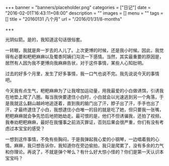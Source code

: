 +++
banner = "banners/placeholder.png"
categories = ["日记"]
date = "2016-02-01T16:43:11+08:00"
description = ""
images = []
menu = ""
tags = []
title = "20160131 八个月"
url = "/2016/01/31/8-months"

+++

光阴似箭。是的，我知道这句话很俗套。

一转眼，我就是奔一岁去的人儿了。上次更博的时候，还是我小时候。因此，我觉得有必要和粑粑麻麻以及蜀黍阿姨们沟流一下感情。当然，其实最重要的原因是，居然有人因为我不更博向我麻麻告状，对于这件事情，某些人心知肚明。

过去的好多个月里，发生了好多事情，我一口气也说不完。我先说说今天的事情吧。

今天我有点生气，粑粑麻麻为了让我增加运动量，用我最爱的小白做诱饵，引诱我在地垫上爬了八圈。每当我快要逮住小白时，小白就会以光速逃到另一个角落，于是我就这么翻山越岭地追逐着，直到我的脑门出了汗，脖子出了汗，手手也出了汗，才最终逮住了小白，我想逮住小白唯一的目的就是吃了她，但只要我一张嘴，粑粑麻麻就会争先恐后地把她劫走。最可恨的是，他们不但诱骗我，还拍了视频，我奉劝粑粑麻麻，最好在我懂事之前消灭罪证，否则后果会很严重，你们有没有考虑过本宝宝的感受？

一想到这件事情，不免有些胸闷，于是我弹起我心爱的小钢琴，一边唱着我的心情。麻麻，我只想告诉你，我知道你在旁边偷拍，我只是爬累了，没有多余的力气和你理论。再说了，不就是弹个琴么？有什么好大惊小怪的？你们是第一天认识本宝宝吗？
